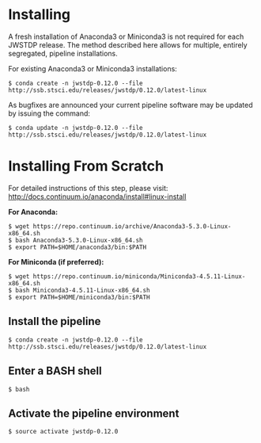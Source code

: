 
# Installing

A fresh installation of Anaconda3 or Miniconda3 is not required for each JWSTDP release. The method described here allows for multiple, entirely segregated, pipeline installations.

For existing Anaconda3 or Miniconda3 installations:

```
$ conda create -n jwstdp-0.12.0 --file http://ssb.stsci.edu/releases/jwstdp/0.12.0/latest-linux
```

As bugfixes are announced your current pipeline software may be updated by issuing the command:

```
$ conda update -n jwstdp-0.12.0 --file http://ssb.stsci.edu/releases/jwstdp/0.12.0/latest-linux
```

# Installing From Scratch

For detailed instructions of this step, please visit: http://docs.continuum.io/anaconda/install#linux-install

**For Anaconda:**

```
$ wget https://repo.continuum.io/archive/Anaconda3-5.3.0-Linux-x86_64.sh
$ bash Anaconda3-5.3.0-Linux-x86_64.sh
$ export PATH=$HOME/anaconda3/bin:$PATH
```

**For Miniconda (if preferred):**

```
$ wget https://repo.continuum.io/miniconda/Miniconda3-4.5.11-Linux-x86_64.sh
$ bash Miniconda3-4.5.11-Linux-x86_64.sh
$ export PATH=$HOME/miniconda3/bin:$PATH
```

## Install the pipeline

```
$ conda create -n jwstdp-0.12.0 --file http://ssb.stsci.edu/releases/jwstdp/0.12.0/latest-linux
```

## Enter a BASH shell

```
$ bash
```

## Activate the pipeline environment

```
$ source activate jwstdp-0.12.0
```
